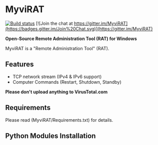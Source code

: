 MyviRAT
=========
[![Build status](https://ci.appveyor.com/api/projects/status/5857hfy6r1ltb5f2?svg=true)](https://ci.appveyor.com/project/MaxXor/quasarrat) [![Join the chat at https://gitter.im/MyviRAT](https://badges.gitter.im/Join%20Chat.svg)](https://gitter.im/MyviRAT)

**Open-Source Remote Administration Tool (RAT) for Windows**

MyviRAT is a "Remote Administration Tool" (RAT).

Features
---
* TCP network stream (IPv4 & IPv6 support)
* Computer Commands (Restart, Shutdown, Standby)

**Please don't upload anything to VirusTotal.com**

Requirements
---
Please read (MyviRAT/Requirements.txt) for details.

Python Modules Installation
---
